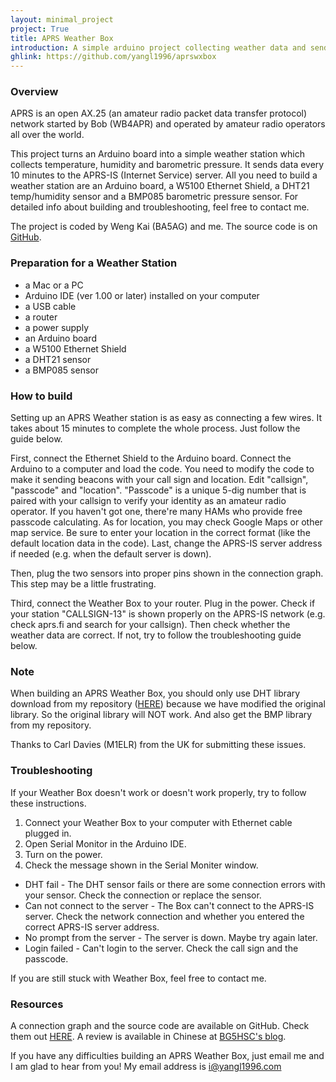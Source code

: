 ```yaml
---
layout: minimal_project
project: True
title: APRS Weather Box
introduction: A simple arduino project collecting weather data and sending as APRS beacons.
ghlink: https://github.com/yangl1996/aprswxbox
---
```

### Overview

APRS is an open AX.25 (an amateur radio packet data transfer protocol) network started by Bob (WB4APR) and operated by amateur radio operators all over the world.

This project turns an Arduino board into a simple weather station which collects temperature, humidity and barometric pressure. It sends data every 10 minutes to the APRS-IS (Internet Service) server. All you need to build a weather station are an Arduino board, a W5100 Ethernet Shield, a DHT21 temp/humidity sensor and a BMP085 barometric pressure sensor. For detailed info about building and troubleshooting, feel free to contact me.

The project is coded by Weng Kai (BA5AG) and me. The source code is on [GitHub](https://github.com/yangl1996/aprswxbox).

### Preparation for a Weather Station

* a Mac or a PC
* Arduino IDE (ver 1.00 or later) installed on your computer
* a USB cable
* a router
* a power supply
* an Arduino board
* a W5100 Ethernet Shield
* a DHT21 sensor
* a BMP085 sensor

### How to build

Setting up an APRS Weather station is as easy as connecting a few wires. It takes about 15 minutes to complete the whole process. Just follow the guide below.

First, connect the Ethernet Shield to the Arduino board. Connect the Arduino to a computer and load the code. You need to modify the code to make it sending beacons with your call sign and location. Edit "callsign", "passcode" and "location". "Passcode" is a unique 5-dig number that is paired with your callsign to verify your identity as an amateur radio operator. If you haven't got one, there're many HAMs who provide free passcode calculating. As for location, you may check Google Maps or other map service. Be sure to enter your location in the correct format (like the default location data in the code). Last, change the APRS-IS server address if needed (e.g. when the default server is down).

Then, plug the two sensors into proper pins shown in the connection graph. This step may be a little frustrating.

Third, connect the Weather Box to your router. Plug in the power. Check if your station "CALLSIGN-13" is shown properly on the APRS-IS network (e.g. check aprs.fi and search for your callsign). Then check whether the weather data are correct. If not, try to follow the troubleshooting guide below.

### Note

When building an APRS Weather Box, you should only use DHT library download from my repository ([HERE](https://github.com/yangl1996/DHT-sensor-library)) because we have modified the original library. So the original library will NOT work. And also get the BMP library from my repository.

Thanks to Carl Davies (M1ELR) from the UK for submitting these issues.

### Troubleshooting

If your Weather Box doesn't work or doesn't work properly, try to follow these instructions.

1. Connect your Weather Box to your computer with Ethernet cable plugged in.
2. Open Serial Monitor in the Arduino IDE.
3. Turn on the power.
4. Check the message shown in the Serial Moniter window.

* DHT fail - The DHT sensor fails or there are some connection errors with your sensor. Check the connection or replace the sensor.
* Can not connect to the server - The Box can't connect to the APRS-IS server. Check the network connection and whether you entered the correct APRS-IS server address.
* No prompt from the server - The server is down. Maybe try again later.
* Login failed - Can't login to the server. Check the call sign and the passcode.

If you are still stuck with Weather Box, feel free to contact me.

### Resources

A connection graph and the source code are available on GitHub. Check them out [HERE](https://github.com/yangl1996/aprswxbox). A review is available in Chinese at [BG5HSC's blog](http://blog.sina.com.cn/s/blog_6ae7f76a0100zm4v.html).

If you have any difficulties building an APRS Weather Box, just email me and I am glad to hear from you! My email address is i@yangl1996.com
